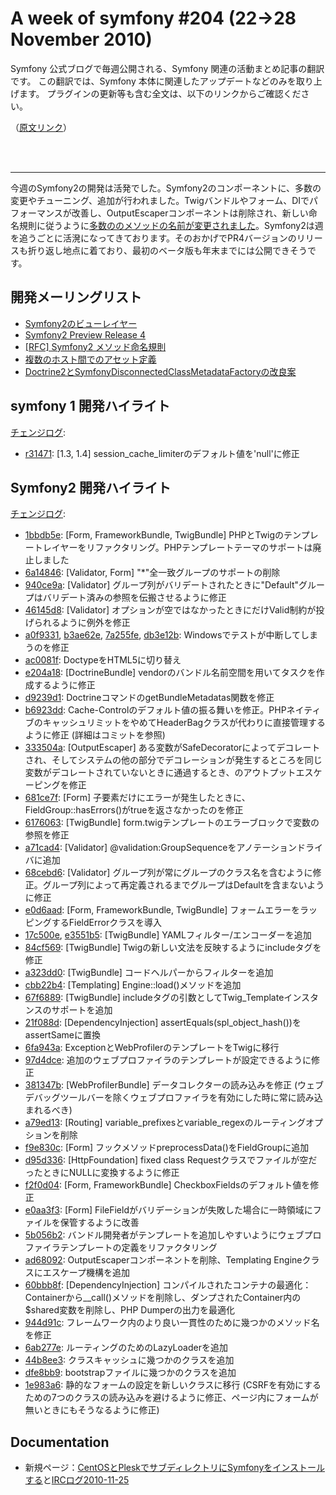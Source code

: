 A week of symfony #204 (22->28 November 2010)
=============================================

Symfony 公式ブログで毎週公開される、Symfony 関連の活動まとめ記事の翻訳です。
この翻訳では、Symfony 本体に関連したアップデートなどのみを取り上げます。
プラグインの更新等も含む全文は、以下のリンクからご確認ください。

（[原文リンク](http://www.symfony-project.org/blog/2010/11/28/a-week-of-symfony-204-22-28-november-2010)）

<br />
<br />
<hr />

今週のSymfony2の開発は活発でした。Symfony2のコンポーネントに、多数の変更やチューニング、追加が行われました。Twigバンドルやフォーム、DIでパフォーマンスが改善し、OutputEscaperコンポーネントは削除され、新しい命名規則に従うように<a href="https://github.com/symfony/symfony/commit/944d91c1dfc68cf7f769ba7b60cb328fa06b786c">多数ののメソッドの名前が変更されました</a>。Symfony2は週を追うごとに活溌になってきております。そのおかげでPR4バージョンのリリースも折り返し地点に着ており、最初のベータ版も年末までには公開できそうです。
 
開発メーリングリスト
------------------------

  * [Symfony2のビューレイヤー](http://groups.google.com/group/symfony-devs/browse_thread/thread/1de6b80b134837d4)
  * [Symfony2 Preview Release 4](http://groups.google.com/group/symfony-devs/browse_thread/thread/868ed984b24c62ab)
  * [[RFC] Symfony2 メソッド命名規則](http://groups.google.com/group/symfony-devs/browse_thread/thread/2016947ac81466cd/ecf94783488c05ef)
  * [複数のホスト間でのアセット定義](http://groups.google.com/group/symfony-devs/browse_thread/thread/e46e5c8dcd0cf210)
  * [Doctrine2とSymfonyDisconnectedClassMetadataFactoryの改良案](http://groups.google.com/group/symfony-devs/browse_thread/thread/5da0cc27e5b2e939)

symfony 1 開発ハイライト
--------------------------------

[チェンジログ](http://trac.symfony-project.com/trac/timeline?from=28%2F11%2F2010&daysback=6&milestone=on&ticket=on&changeset=on&update=Update):

  * [r31471](http://trac.symfony-project.org/changeset/31471 "31471 revision on trac"): \[1.3, 1.4\] session_cache_limiterのデフォルト値を'null'に修正

Symfony2 開発ハイライト
-------------------------------

[チェンジログ](http://github.com/symfony/symfony/commits/master):

  * [1bbdb5e](http://github.com/symfony/symfony/commit/1bbdb5ec071e8e22a003bc296e0158524dbfe1c6 "1bbdb5ec071e8e22a003bc296e0158524dbfe1c6 commit on github"): \[Form, FrameworkBundle, TwigBundle\] PHPとTwigのテンプレートレイヤーをリファクタリング。PHPテンプレートテーマのサポートは廃止しました
  * [6a14846](http://github.com/symfony/symfony/commit/6a148465da8080ee3713e80d5bd042972536cfe6 "6a148465da8080ee3713e80d5bd042972536cfe6 commit on github"): \[Validator, Form\] "*"全一致グループのサポートの削除
  * [940ce9a](http://github.com/symfony/symfony/commit/940ce9aedf6299a83590e7361cd75b60213d71d8 "940ce9aedf6299a83590e7361cd75b60213d71d8 commit on github"): \[Validator\] グループ列がバリデートされたときに"Default"グループはバリデート済みの参照を伝搬させるように修正
  * [46145d8](http://github.com/symfony/symfony/commit/46145d8de7eaeae8d419d44bef79d76ab4603b74 "46145d8de7eaeae8d419d44bef79d76ab4603b74 commit on github"): \[Validator\] オプションが空ではなかったときにだけValid制約が投げられるように例外を修正
  * [a0f9331](http://github.com/symfony/symfony/commit/a0f933163f2a0eff36d0a964c471f645b44fb716 "a0f933163f2a0eff36d0a964c471f645b44fb716 commit on github"), [b3ae62e](http://github.com/symfony/symfony/commit/b3ae62e2c434c3600f4eea7136171f75f67977ed "b3ae62e2c434c3600f4eea7136171f75f67977ed commit on github"), [7a255fe](http://github.com/symfony/symfony/commit/7a255fe39f8985023b335815a02bc8bcf7656343 "7a255fe39f8985023b335815a02bc8bcf7656343 commit on github"), [db3e12b](http://github.com/symfony/symfony/commit/db3e12b122493453fc1f86ae517d61715fea6ca1 "db3e12b122493453fc1f86ae517d61715fea6ca1 commit on github"): Windowsでテストが中断してしまうのを修正
  * [ac0081f](http://github.com/symfony/symfony/commit/ac0081f8b9b7cdc3ed037374a0ce41115a5bf112 "ac0081f8b9b7cdc3ed037374a0ce41115a5bf112 commit on github"): DoctypeをHTML5に切り替え
  * [e204a18](http://github.com/symfony/symfony/commit/e204a1845bbd474c18c3a53ff80499595db1b30f "e204a1845bbd474c18c3a53ff80499595db1b30f commit on github"): \[DoctrineBundle\] vendorのバンドル名前空間を用いてタスクを作成するように修正
  * [d9239d1](http://github.com/symfony/symfony/commit/d9239d1c64b87561ccc58dad44b600aa4734094f "d9239d1c64b87561ccc58dad44b600aa4734094f commit on github"): DoctrineコマンドのgetBundleMetadatas関数を修正
  * [b6923dd](http://github.com/symfony/symfony/commit/b6923dd7b9e37affac0ad51a4702982fb300e932 "b6923dd7b9e37affac0ad51a4702982fb300e932 commit on github"): Cache-Controlのデフォルト値の振る舞いを修正。PHPネイティブのキャッシュリミットをやめてHeaderBagクラスが代わりに直接管理するように修正 (詳細はコミットを参照)
  * [333504a](http://github.com/symfony/symfony/commit/333504a201538651f8680ebfef29103e5669874a "333504a201538651f8680ebfef29103e5669874a commit on github"): \[OutputEscaper\] ある変数がSafeDecoratorによってデコレートされ、そしてシステムの他の部分でデコレーションが発生するところを同じ変数がデコレートされていないときに通過するとき、のアウトプットエスケーピングを修正
  * [681ce7f](http://github.com/symfony/symfony/commit/681ce7f46a3e6ccd815ddcdc0fd369b11c41ed73 "681ce7f46a3e6ccd815ddcdc0fd369b11c41ed73 commit on github"): \[Form\] 子要素だけにエラーが発生したときに、FieldGroup::hasErrors()がtrueを返さなかったのを修正
  * [6176063](http://github.com/symfony/symfony/commit/6176063b30b4b52b45f1000de8ff8fbde6800609 "6176063b30b4b52b45f1000de8ff8fbde6800609 commit on github"): \[TwigBundle\] form.twigテンプレートのエラーブロックで変数の参照を修正
  * [a71cad4](http://github.com/symfony/symfony/commit/a71cad480a563f74f558fc9990e85ee8471d432a "a71cad480a563f74f558fc9990e85ee8471d432a commit on github"): \[Validator\] @validation:GroupSequenceをアノテーションドライバに追加
  * [68cebd6](http://github.com/symfony/symfony/commit/68cebd667aa41ee310383826c7ae83733b7e0a4f "68cebd667aa41ee310383826c7ae83733b7e0a4f commit on github"): \[Validator\] グループ列が常にグループのクラス名を含むように修正。グループ列によって再定義されるまでグループはDefaultを含まないように修正
  * [e0d6aad](http://github.com/symfony/symfony/commit/e0d6aad5f4c3fc39033ed6e64df36f1977d289e5 "e0d6aad5f4c3fc39033ed6e64df36f1977d289e5 commit on github"): \[Form, FrameworkBundle, TwigBundle\] フォームエラーをラッピングするFieldErrorクラスを導入
  * [17c500e](http://github.com/symfony/symfony/commit/17c500e0f0ef5585d3b1f021d11c9b297bafc211 "17c500e0f0ef5585d3b1f021d11c9b297bafc211 commit on github"), [e3551b5](http://github.com/symfony/symfony/commit/e3551b5f87d157887840171f0d5e81f527351cc3 "e3551b5f87d157887840171f0d5e81f527351cc3 commit on github"): \[TwigBundle\] YAMLフィルター/エンコーダーを追加
  * [84cf569](http://github.com/symfony/symfony/commit/84cf5698c53e0eb5247179c6a541366b6ccab515 "84cf5698c53e0eb5247179c6a541366b6ccab515 commit on github"): \[TwigBundle\] Twigの新しい文法を反映するようにincludeタグを修正
  * [a323dd0](http://github.com/symfony/symfony/commit/a323dd0e9365f65e2f938127d5bab8f69b73a4c8 "a323dd0e9365f65e2f938127d5bab8f69b73a4c8 commit on github"): \[TwigBundle\] コードヘルパーからフィルターを追加
  * [cbb22b4](http://github.com/symfony/symfony/commit/cbb22b4ec4e758ece9e72992cdf185131306304a "cbb22b4ec4e758ece9e72992cdf185131306304a commit on github"): \[Templating\] Engine::load()メソッドを追加
  * [67f6889](http://github.com/symfony/symfony/commit/67f6889287a2ed6d41bd86399e1ad27fd565ff23 "67f6889287a2ed6d41bd86399e1ad27fd565ff23 commit on github"): \[TwigBundle\] includeタグの引数としてTwig_Templateインスタンスのサポートを追加
  * [21f088d](http://github.com/symfony/symfony/commit/21f088d86aa2dbd440b3265d85af42828f8fdfcd "21f088d86aa2dbd440b3265d85af42828f8fdfcd commit on github"): \[DependencyInjection\] assertEquals(spl_object_hash())をassertSameに置換
  * [6fa943a](http://github.com/symfony/symfony/commit/6fa943ad5464444801fc8fe581d3a7ce3a5c7525 "6fa943ad5464444801fc8fe581d3a7ce3a5c7525 commit on github"): ExceptionとWebProfilerのテンプレートをTwigに移行
  * [97d4dce](http://github.com/symfony/symfony/commit/97d4dce61466cf2fd5d04b732e90d1756b3bcd0d "97d4dce61466cf2fd5d04b732e90d1756b3bcd0d commit on github"): 追加のウェブプロファイラのテンプレートが設定できるように修正
  * [381347b](http://github.com/symfony/symfony/commit/381347bcfe027603d075c6274e583c90c437da37 "381347bcfe027603d075c6274e583c90c437da37 commit on github"): \[WebProfilerBundle\] データコレクターの読み込みを修正 (ウェブデバッグツールバーを除くウェブプロファイラを有効にした時に常に読み込まれるべき)
  * [a79ed13](http://github.com/symfony/symfony/commit/a79ed13624152ba6004fbb100c4be7e78c5958e4 "a79ed13624152ba6004fbb100c4be7e78c5958e4 commit on github"): \[Routing\] variable_prefixesとvariable_regexのルーティングオプションを削除
  * [f9e830c](http://github.com/symfony/symfony/commit/f9e830caa2b18d70edc4ac8e7e2d0dc57ca75326 "f9e830caa2b18d70edc4ac8e7e2d0dc57ca75326 commit on github"): \[Form\] フックメソッドpreprocessData()をFieldGroupに追加
  * [d95d336](http://github.com/symfony/symfony/commit/d95d33666d4af474558d776145b93c714df15e49 "d95d33666d4af474558d776145b93c714df15e49 commit on github"): \[HttpFoundation\] fixed class Requestクラスでファイルが空だったときにNULLに変換するように修正
  * [f2f0d04](http://github.com/symfony/symfony/commit/f2f0d044c33c29855c32f5ed143ae5f9a3e3ae0a "f2f0d044c33c29855c32f5ed143ae5f9a3e3ae0a commit on github"): \[Form, FrameworkBundle\] CheckboxFieldsのデフォルト値を修正
  * [e0aa3f3](http://github.com/symfony/symfony/commit/e0aa3f30a82fbb8cc586d0959eba7d80834ae606 "e0aa3f30a82fbb8cc586d0959eba7d80834ae606 commit on github"): \[Form\] FileFieldがバリデーションが失敗した場合に一時領域にファイルを保管するように改善
  * [5b056b2](http://github.com/symfony/symfony/commit/5b056b2b9ae5ef816d391819c05f9546f141d4e3 "5b056b2b9ae5ef816d391819c05f9546f141d4e3 commit on github"): バンドル開発者がテンプレートを追加しやすいようにウェブプロファイラテンプレートの定義をリファクタリング
  * [ad68092](http://github.com/symfony/symfony/commit/ad68092291c01ebcff8bec027c41a0863f0390c2 "ad68092291c01ebcff8bec027c41a0863f0390c2 commit on github"): OutputEscaperコンポーネントを削除、Templating Engineクラスにエスケープ機構を追加
  * [60bbb8f](http://github.com/symfony/symfony/commit/60bbb8f38079bffa77a765d663658de853208ebb "60bbb8f38079bffa77a765d663658de853208ebb commit on github"): \[DependencyInjection\] コンパイルされたコンテナの最適化：Containerから__call()メソッドを削除し、ダンプされたContainer内の$shared変数を削除し、PHP Dumperの出力を最適化
  * [944d91c](http://github.com/symfony/symfony/commit/944d91c1dfc68cf7f769ba7b60cb328fa06b786c "944d91c1dfc68cf7f769ba7b60cb328fa06b786c commit on github"): フレームワーク内のより良い一貫性のために幾つかのメソッド名を修正
  * [6ab277e](http://github.com/symfony/symfony/commit/6ab277ee411b096d550e4932b39be13ded56bc0b "6ab277ee411b096d550e4932b39be13ded56bc0b commit on github"): ルーティングのためのLazyLoaderを追加
  * [44b8ee3](http://github.com/symfony/symfony/commit/44b8ee3791a6af2eafb9d12f48ae0049f12615b7 "44b8ee3791a6af2eafb9d12f48ae0049f12615b7 commit on github"): クラスキャッシュに幾つかのクラスを追加
  * [dfe8bb9](http://github.com/symfony/symfony/commit/dfe8bb9fefcabd7876c55aef4b454f3eb52ef110 "dfe8bb9fefcabd7876c55aef4b454f3eb52ef110 commit on github"): bootstrapファイルに幾つかのクラスを追加
  * [1e983a6](http://github.com/symfony/symfony/commit/1e983a6115e0bb3fee2cf591fbeee52c30884609 "1e983a6115e0bb3fee2cf591fbeee52c30884609 commit on github"): 静的なフォームの設定を新しいクラスに移行 (CSRFを有効にするための7つのクラスの読み込みを避けるように修正、ページ内にフォームが無いときにもそうなるように修正)

Documentation
-------------

  * 新規ページ：<a href="http://trac.symfony-project.org/wiki/InstallingSymfonyInASubDirectoryWithCentOSandPlesk">CentOSとPleskでサブディレクトリにSymfonyをインストールする</a>と<a href="http://trac.symfony-project.org/wiki/IRCLogs20101125">IRCログ2010-11-25</a>
